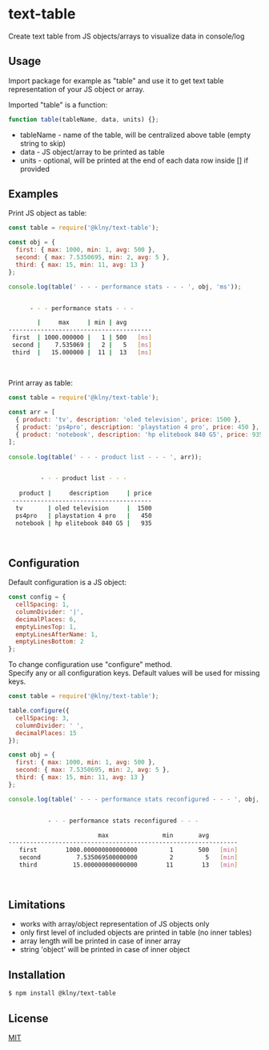 # text-table
Create text table from JS objects/arrays to visualize data in console/log

## Usage
Import package for example as "table" and use it to get text table representation of your JS object or array.  

Imported "table" is a function:
```js
function table(tableName, data, units) {};
```

 * tableName - name of the table, will be centralized above table (empty string to skip)
 * data - JS object/array to be printed as table
 * units - optional, will be printed at the end of each data row inside [] if provided

## Examples
Print JS object as table:  
```js
const table = require('@klny/text-table');

const obj = {
  first: { max: 1000, min: 1, avg: 500 },
  second: { max: 7.5350695, min: 2, avg: 5 },
  third: { max: 15, min: 11, avg: 13 }
};

console.log(table(' - - - performance stats - - - ', obj, 'ms'));
```

```sh

      - - - performance stats - - -

        |     max     | min | avg
----------------------------------------
 first  | 1000.000000 |   1 | 500   [ms]
 second |    7.535069 |   2 |   5   [ms]
 third  |   15.000000 |  11 |  13   [ms]
 
 
```

Print array as table:
```js
const table = require('@klny/text-table');
 
const arr = [
  { product: 'tv', description: 'oled television', price: 1500 },
  { product: 'ps4pro', description: 'playstation 4 pro', price: 450 },
  { product: 'notebook', description: 'hp elitebook 840 G5', price: 935 }
];
 
console.log(table(' - - - product list - - - ', arr));
```
 
```sh

         - - - product list - - -
 
   product |     description     | price
 ---------------------------------------
  tv       | oled television     |  1500
  ps4pro   | playstation 4 pro   |   450
  notebook | hp elitebook 840 G5 |   935
  
  
```

## Configuration
Default configuration is a JS object:  
```js
const config = {
  cellSpacing: 1,
  columnDivider: '|',
  decimalPlaces: 6,
  emptyLinesTop: 1,
  emptyLinesAfterName: 1,
  emptyLinesBottom: 2
};
```

To change configuration use "configure" method.  
Specify any or all configuration keys. Default values will be used for missing keys.
```js
const table = require('@klny/text-table');

table.configure({
  cellSpacing: 3,
  columnDivider: ' ',
  decimalPlaces: 15
});

const obj = {
  first: { max: 1000, min: 1, avg: 500 },
  second: { max: 7.5350695, min: 2, avg: 5 },
  third: { max: 15, min: 11, avg: 13 }
};

console.log(table(' - - - performance stats reconfigured - - - ', obj, 'min'));
```

```sh

           - - - performance stats reconfigured - - -

                         max               min       avg
----------------------------------------------------------------
   first        1000.000000000000000         1       500   [min]
   second          7.535069500000000         2         5   [min]
   third          15.000000000000000        11        13   [min]
   
   
```

## Limitations
 * works with array/object representation of JS objects only
 * only first level of included objects are printed in table (no inner tables)
 * array length will be printed in case of inner array
 * string 'object' will be printed in case of inner object  

## Installation
```bash
$ npm install @klny/text-table
```

## License

  [MIT](LICENSE)